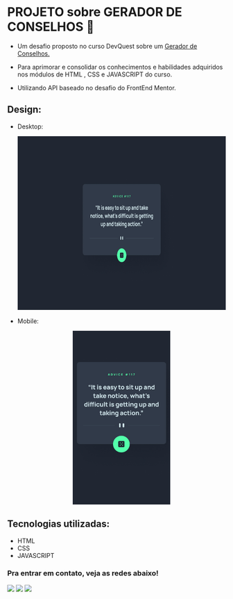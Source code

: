 # PROJETO sobre GERADOR DE CONSELHOS 🚀

* Um desafio proposto no curso DevQuest sobre um <a href="https://matias-ezequiel-correa.github.io/formulario-com-validacao-quest-devquest/" target="_blank">Gerador de Conselhos.</a>

* Para aprimorar e consolidar os conhecimentos e habilidades adquiridos nos módulos de HTML , CSS e JAVASCRIPT do curso. 

* Utilizando API baseado no desafio do FrontEnd Mentor.


## Design:
* Desktop:
[<p align="center"><img height="400em" src="./design/desktop-design.jpg" alt="Projeto Gerador de Conselhos - Versão Desktop">](https://matias-ezequiel-correa.github.io/formulario-com-validacao-quest-devquest/)<p>

* Mobile:
[<p align="center"><img height="400em" src="./design/mobile-design.jpg" alt="Projeto Gerador de Conselhos - Versão Mobile">](https://matias-ezequiel-correa.github.io/formulario-com-validacao-quest-devquest/)<p>


## Tecnologias utilizadas:

 * HTML
 * CSS
 * JAVASCRIPT

 ### Pra entrar em contato, veja as redes abaixo!
 
<div> 
  <a href="https://instagram.com/maticorrea10" target="_blank"><img src="https://img.shields.io/badge/-Instagram-%23E4405F?style=for-the-badge&logo=instagram&logoColor=white" target="_blank"></a>
  <a href = "https://matiasecorrea19@gmail.com"><img src="https://img.shields.io/badge/-Gmail-%23333?style=for-the-badge&logo=gmail&logoColor=white" target="_blank"></a>
  <a href="https://www.linkedin.com/in/matías-ezequiel-correa" target="_blank"><img src="https://img.shields.io/badge/-LinkedIn-%230077B5?style=for-the-badge&logo=linkedin&logoColor=white" target="_blank"></a> 
</div>
